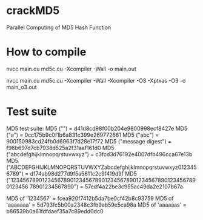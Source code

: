 # crackMD5
Parallel Computing of MD5 Hash Function

# How to compile
nvcc main.cu md5c.cu -Xcompiler -Wall -o main.out

nvcc main.cu md5c.cu -Xcompiler -Wall -Xcompiler -O3 -Xptxas -O3 -o main_o3.out


# Test suite
MD5 test suite:
MD5 ("") = d41d8cd98f00b204e9800998ecf8427e
MD5 ("a") = 0cc175b9c0f1b6a831c399e269772661
MD5 ("abc") = 900150983cd24fb0d6963f7d28e17f72
MD5 ("message digest") = f96b697d7cb7938d525a2f31aaf161d0
MD5 ("abcdefghijklmnopqrstuvwxyz") = c3fcd3d76192e4007dfb496cca67e13b
MD5 ("ABCDEFGHIJKLMNOPQRSTUVWXYZabcdefghijklmnopqrstuvwxyz0123456789") =
d174ab98d277d9f5a5611c2c9f419d9f
MD5 ("123456789012345678901234567890123456789012345678901234567890123456
78901234567890") = 57edf4a22be3c955ac49da2e2107b67a


MD5 of '1234567' = fcea920f7412b5da7be0cf42b8c93759
MD5 of 'aaaaaaa' = 5d793fc5b00a2348c3fb9ab59e5ca98a
MD5 of 'aaaaaas' = b86539b0a61fdfdaef35a7c89edd0dc0